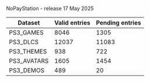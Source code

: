 NoPayStation - release 17 May 2025

|  Dataset  |Valid entries|Pending entries|
|-----------|-------------|---------------|
| PS3_GAMES |     8046    |      1305     |
|  PS3_DLCS |    12037    |     11083     |
| PS3_THEMES|     938     |      722      |
|PS3_AVATARS|     1605    |      1454     |
| PS3_DEMOS |     489     |       20      |